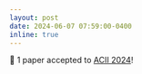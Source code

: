 ```yaml
---
layout: post
date: 2024-06-07 07:59:00-0400
inline: true
---
```


:tada: 1 paper accepted to [ACII 2024](https://acii-conf.net/2024/)!